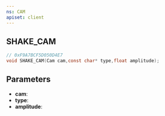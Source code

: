 ```yaml
---
ns: CAM
apiset: client
---
```

## SHAKE_CAM

```c
// 0xF9A7BCF5D050D4E7
void SHAKE_CAM(Cam cam,const char* type,float amplitude);
```


## Parameters
* **cam**:
* **type**:
* **amplitude**: